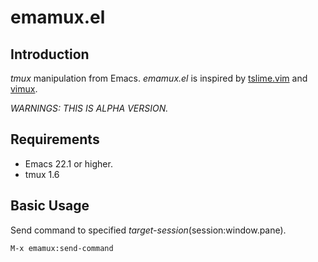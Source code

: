 emamux.el
==================

Introduction
------------
*tmux* manipulation from Emacs. *emamux.el* is inspired by
[tslime.vim](https://github.com/kikijump/tslime.vim) and
[vimux](https://github.com/benmills/vimux/).

*WARNINGS: THIS IS ALPHA VERSION.*


Requirements
------------
* Emacs 22.1 or higher.
* tmux 1.6


Basic Usage
-----------

Send command to specified *target-session*(session:window.pane).

    M-x emamux:send-command
